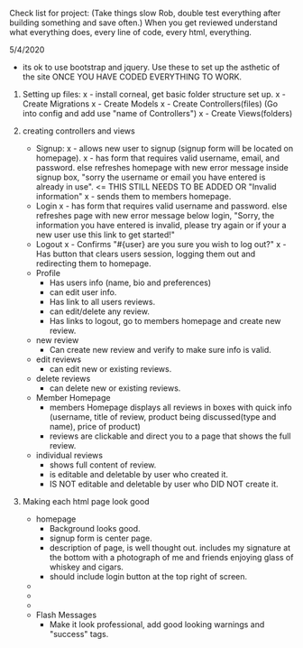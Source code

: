 Check list for project:
(Take things slow Rob, double test everything after building something and save often.)
When you get reviewed understand what everything does, every line of code, every html, everything.


5/4/2020
- its ok to use bootstrap and jquery. Use these to set up the asthetic of the site ONCE YOU HAVE CODED EVERYTHING TO WORK.

1. Setting up files:
  x - install corneal, get basic folder structure set up.
  x - Create Migrations
  x - Create Models
  x - Create Controllers(files) (Go into config and add use "name of Controllers")
  x - Create Views(folders)

2. creating controllers and views
    - Signup:
      x - allows new user to signup (signup form will be located on homepage).
      x - has form that requires valid username, email, and password.
          else refreshes homepage with new error message inside signup box,
          "sorry the username or email you have entered is already in use". <= THIS STILL NEEDS TO BE ADDED
          OR "Invalid information"
      x - sends them to members homepage.
    - Login
      x - has form that requires valid username and password.
          else refreshes page with new error message below login,
          "Sorry, the information you have entered is invalid, please try again or if your a new user use this link to get started!"
    - Logout
      x - Confirms "#{user} are you sure you wish to log out?"
      x - Has button that clears users session, logging them out and redirecting them to homepage.
    - Profile
        - Has users info (name, bio and preferences)
        - can edit user info.
        - Has link to all users reviews.
        - can edit/delete any review.
        - Has links to logout, go to members homepage and create new review.
    - new review
        - Can create new review and verify to make sure info is valid.
    - edit reviews
        - can edit new or existing reviews.
    - delete reviews
        - can delete new or existing reviews.
    - Member Homepage
        - members Homepage displays all reviews in boxes with quick info
          (username, title of review, product being discussed(type and name), price of product)
        - reviews are clickable and direct you to a page that shows the full review.
    - individual reviews
        - shows full content of review.
        - is editable and deletable by user who created it.
        - IS NOT editable and deletable by user who DID NOT create it.

3. Making each html page look good
    - homepage
        - Background looks good.
        - signup form is center page.
        - description of page, is well thought out.
          includes my signature at the bottom with a photograph of me and friends enjoying glass of whiskey and cigars.
        - should include login button at the top right of screen.
    -
    -
    -
    - Flash Messages
        - Make it look professional, add good looking warnings and "success" tags.
